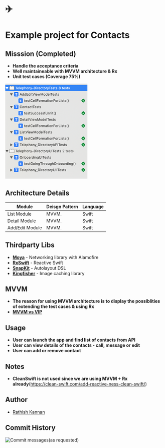 #  ✈️

# Example project for Contacts

## Misssion (Completed)

* __Handle the acceptance criteria__
* __Well maintaineable with MVVM architecture & Rx__
* __Unit test cases (Coverage 75%)__

![test case status](https://github.com/ratzr15/telephony-directory/blob/master/Extra/Test%20Case%20Status.png)


## Architecture Details

| Module                         | Deisgn Pattern   | Language           |
| ------------------------------ | --------------   | ------------------ |
| List Module                    | MVVM.            | Swift              |
| Detail Module                  | MVVM.            | Swift              |
| Add/Edit Module                | MVVM.            | Swift              |

## Thirdparty Libs

- **[Moya](https://github.com/Moya/Moya)**  - Networking library with Alamofire
- **[RxSwift](https://github.com/ReactiveX/RxSwift)**   - Reactive Swift  
- **[SnapKit](https://github.com/SnapKit/SnapKit)**   - Autolayout DSL
- **[Kingfisher](https://github.com/onevcat/Kingfisher)**   - Image caching library


## MVVM

* __The reason for using MVVM architecture is to display the possiblities of extending the test cases & using Rx__
* __[MVVM vs VIP](https://medium.com/ios-os-x-development/ios-architecture-patterns-ecba4c38de52)__

## Usage 

* __User can launch the app and find list of contacts from API__
* __User can view details of the contacts - call, message or edit__
* __User can add or remove contact__


## Notes 

* __CleanSwift is not used since we are using MVVM + Rx already__(https://clean-swift.com/add-reactive-ness-clean-swift/)

## Author

- [Rathish Kannan](https://www.linkedin.com/in/rathishkannan/)


## Commit History

![Commit messages(as requested)](https://github.com/ratzr15/telephony-directory/blob/feature/edit/Extra/GitHistory.png)



